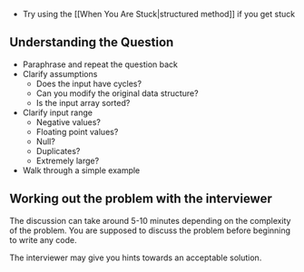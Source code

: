 - Try using the [[When You Are Stuck|structured method]] if you get stuck

## Understanding the Question

- Paraphrase and repeat the question back
- Clarify assumptions
	- Does the input have cycles?
	- Can you modify the original data structure?
	- Is the input array sorted?
- Clarify input range
	- Negative values?
	- Floating point values?
	- Null?
	- Duplicates?
	- Extremely large?
- Walk through a simple example

## Working out the problem with the interviewer

The discussion can take around 5-10 minutes depending on the complexity of the problem. You are supposed to discuss the problem before beginning to write any code.

The interviewer may give you hints towards an acceptable solution.